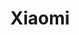 ---
guid: 2008
layout: category
title: "Xiaomi"
category: Xiaomi
locale: fr_FR
published: true
pagination:
  enabled: true
  category: Xiaomi
  locale: fr_FR
  tag: product
description: "Xiaomi Corporation (« Xiaomi ») a été fondée en avril 2010 et cotée sur le premier marché de la Bourse de Hong Kong depuis le 9 juillet 2018 (1810.HK). Xiaomi est un fabricant d'électronique grand public et d'appareils intelligents, avec des smartphones et du matériel connecté reliés par une plate-forme IoT."
url: "https://www.mi.com/fr"
sitemap:
  changefreq: 'monthly'
  exclude: 'no'
  priority: 0.5
  lastmod:  # date to end modification
redirect_from: 
  - /categorie-produit/brand/xiaomi/
  - /fr/category/xiaomi
---